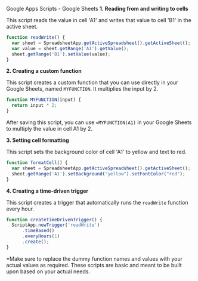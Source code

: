 Google Apps Scripts - Google Sheets
**1. Reading from and writing to cells**

This script reads the value in cell 'A1' and writes that value to cell 'B1' in the active sheet.

```javascript
function readWrite() {
  var sheet = SpreadsheetApp.getActiveSpreadsheet().getActiveSheet();
  var value = sheet.getRange('A1').getValue();
  sheet.getRange('B1').setValue(value);
}
```

**2. Creating a custom function**

This script creates a custom function that you can use directly in your Google Sheets, named `MYFUNCTION`. It multiplies the input by 2.

```javascript
function MYFUNCTION(input) {
  return input * 2;
}
```
After saving this script, you can use `=MYFUNCTION(A1)` in your Google Sheets to multiply the value in cell A1 by 2.

**3. Setting cell formatting**

This script sets the background color of cell 'A1' to yellow and text to red.

```javascript
function formatCell() {
  var sheet = SpreadsheetApp.getActiveSpreadsheet().getActiveSheet();
  sheet.getRange('A1').setBackground("yellow").setFontColor("red");
}
```

**4. Creating a time-driven trigger**

This script creates a trigger that automatically runs the `readWrite` function every hour.

```javascript
function createTimeDrivenTrigger() {
  ScriptApp.newTrigger('readWrite')
      .timeBased()
      .everyHours(1)
      .create();
}
```
*Make sure to replace the dummy function names and values with your actual values as required. These scripts are basic and meant to be built upon based on your actual needs.
